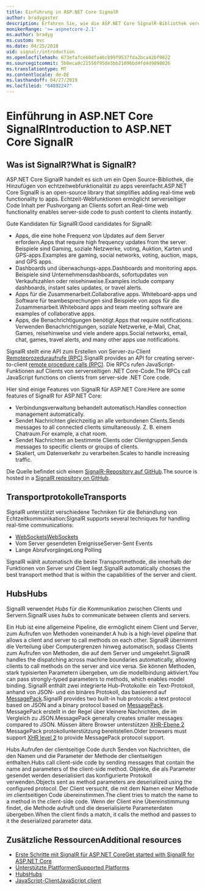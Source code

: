 ```yaml
---
title: Einführung in ASP.NET Core SignalR
author: bradygaster
description: Erfahren Sie, wie die ASP.NET Core SignalR-Bibliothek vereinfacht das Hinzufügen von Echtzeitfunktionalität für apps.
monikerRange: '>= aspnetcore-2.1'
ms.author: bradyg
ms.custom: mvc
ms.date: 04/25/2018
uid: signalr/introduction
ms.openlocfilehash: 673efafce60dfa46cb99f9537fda2bca42bf9822
ms.sourcegitcommit: 5b0eca8c21550f95de3bb21096bd4fd4d9098026
ms.translationtype: MT
ms.contentlocale: de-DE
ms.lasthandoff: 04/27/2019
ms.locfileid: "64892247"
---
```

# <a name="introduction-to-aspnet-core-signalr"></a><span data-ttu-id="abff7-103">Einführung in ASP.NET Core SignalR</span><span class="sxs-lookup"><span data-stu-id="abff7-103">Introduction to ASP.NET Core SignalR</span></span>

## <a name="what-is-signalr"></a><span data-ttu-id="abff7-104">Was ist SignalR?</span><span class="sxs-lookup"><span data-stu-id="abff7-104">What is SignalR?</span></span>

<span data-ttu-id="abff7-105">ASP.NET Core SignalR handelt es sich um ein Open Source-Bibliothek, die Hinzufügen von echtzeitwebfunktionalität zu apps vereinfacht.</span><span class="sxs-lookup"><span data-stu-id="abff7-105">ASP.NET Core SignalR is an open-source library that simplifies adding real-time web functionality to apps.</span></span> <span data-ttu-id="abff7-106">Echtzeit-Webfunktionen ermöglicht serverseitiger Code Inhalt per Pushvorgang an Clients sofort an.</span><span class="sxs-lookup"><span data-stu-id="abff7-106">Real-time web functionality enables server-side code to push content to clients instantly.</span></span>

<span data-ttu-id="abff7-107">Gute Kandidaten für SignalR:</span><span class="sxs-lookup"><span data-stu-id="abff7-107">Good candidates for SignalR:</span></span>

* <span data-ttu-id="abff7-108">Apps, die eine hohe Frequenz von Updates auf dem Server erfordern.</span><span class="sxs-lookup"><span data-stu-id="abff7-108">Apps that require high frequency updates from the server.</span></span> <span data-ttu-id="abff7-109">Beispiele sind Gaming, soziale Netzwerke, voting, Auktion, Karten und GPS-apps.</span><span class="sxs-lookup"><span data-stu-id="abff7-109">Examples are gaming, social networks, voting, auction, maps, and GPS apps.</span></span>
* <span data-ttu-id="abff7-110">Dashboards und überwachungs-apps.</span><span class="sxs-lookup"><span data-stu-id="abff7-110">Dashboards and monitoring apps.</span></span> <span data-ttu-id="abff7-111">Beispiele sind Unternehmensdashboards, sofortupdates von Verkaufszahlen oder reisehinweise.</span><span class="sxs-lookup"><span data-stu-id="abff7-111">Examples include company dashboards, instant sales updates, or travel alerts.</span></span>
* <span data-ttu-id="abff7-112">Apps für die Zusammenarbeit.</span><span class="sxs-lookup"><span data-stu-id="abff7-112">Collaborative apps.</span></span> <span data-ttu-id="abff7-113">Whiteboard-apps und Software für teambesprechungen sind Beispiele von apps für die Zusammenarbeit.</span><span class="sxs-lookup"><span data-stu-id="abff7-113">Whiteboard apps and team meeting software are examples of collaborative apps.</span></span>
* <span data-ttu-id="abff7-114">Apps, die Benachrichtigungen benötigt.</span><span class="sxs-lookup"><span data-stu-id="abff7-114">Apps that require notifications.</span></span> <span data-ttu-id="abff7-115">Verwenden Benachrichtigungen, soziale Netzwerke, e-Mail, Chat, Games, reisehinweise und viele andere apps.</span><span class="sxs-lookup"><span data-stu-id="abff7-115">Social networks, email, chat, games, travel alerts, and many other apps use notifications.</span></span>

<span data-ttu-id="abff7-116">SignalR stellt eine API zum Erstellen von Server-zu-Client [Remoteprozeduraufrufe (RPC)](https://wikipedia.org/wiki/Remote_procedure_call).</span><span class="sxs-lookup"><span data-stu-id="abff7-116">SignalR provides an API for creating server-to-client [remote procedure calls (RPC)](https://wikipedia.org/wiki/Remote_procedure_call).</span></span> <span data-ttu-id="abff7-117">Die RPCs rufen JavaScript-Funktionen auf Clients von serverseitigen .NET Core-Code.</span><span class="sxs-lookup"><span data-stu-id="abff7-117">The RPCs call JavaScript functions on clients from server-side .NET Core code.</span></span>

<span data-ttu-id="abff7-118">Hier sind einige Features von SignalR für ASP.NET Core:</span><span class="sxs-lookup"><span data-stu-id="abff7-118">Here are some features of SignalR for ASP.NET Core:</span></span>

* <span data-ttu-id="abff7-119">Verbindungsverwaltung behandelt automatisch.</span><span class="sxs-lookup"><span data-stu-id="abff7-119">Handles connection management automatically.</span></span>
* <span data-ttu-id="abff7-120">Sendet Nachrichten gleichzeitig an alle verbundenen Clients.</span><span class="sxs-lookup"><span data-stu-id="abff7-120">Sends messages to all connected clients simultaneously.</span></span> <span data-ttu-id="abff7-121">Z. B. einem Chatraum.</span><span class="sxs-lookup"><span data-stu-id="abff7-121">For example, a chat room.</span></span>
* <span data-ttu-id="abff7-122">Sendet Nachrichten an bestimmte Clients oder Clientgruppen.</span><span class="sxs-lookup"><span data-stu-id="abff7-122">Sends messages to specific clients or groups of clients.</span></span>
* <span data-ttu-id="abff7-123">Skaliert, um Datenverkehr zu verarbeiten.</span><span class="sxs-lookup"><span data-stu-id="abff7-123">Scales to handle increasing traffic.</span></span>

<span data-ttu-id="abff7-124">Die Quelle befindet sich einem [SignalR-Repository auf GitHub](https://github.com/aspnet/AspNetCore/tree/master/src/SignalR).</span><span class="sxs-lookup"><span data-stu-id="abff7-124">The source is hosted in a [SignalR repository on GitHub](https://github.com/aspnet/AspNetCore/tree/master/src/SignalR).</span></span>

## <a name="transports"></a><span data-ttu-id="abff7-125">Transportprotokolle</span><span class="sxs-lookup"><span data-stu-id="abff7-125">Transports</span></span>

<span data-ttu-id="abff7-126">SignalR unterstützt verschiedene Techniken für die Behandlung von Echtzeitkommunikation:</span><span class="sxs-lookup"><span data-stu-id="abff7-126">SignalR supports several techniques for handling real-time communications:</span></span>

* [<span data-ttu-id="abff7-127">WebSockets</span><span class="sxs-lookup"><span data-stu-id="abff7-127">WebSockets</span></span>](https://tools.ietf.org/html/rfc7118)
* <span data-ttu-id="abff7-128">Vom Server gesendeten Ereignisse</span><span class="sxs-lookup"><span data-stu-id="abff7-128">Server-Sent Events</span></span>
* <span data-ttu-id="abff7-129">Lange Abrufvorgänge</span><span class="sxs-lookup"><span data-stu-id="abff7-129">Long Polling</span></span>

<span data-ttu-id="abff7-130">SignalR wählt automatisch die beste Transportmethode, die innerhalb der Funktionen von Server und Client liegt.</span><span class="sxs-lookup"><span data-stu-id="abff7-130">SignalR automatically chooses the best transport method that is within the capabilities of the server and client.</span></span>

## <a name="hubs"></a><span data-ttu-id="abff7-131">Hubs</span><span class="sxs-lookup"><span data-stu-id="abff7-131">Hubs</span></span>

<span data-ttu-id="abff7-132">SignalR verwendet *Hubs* für die Kommunikation zwischen Clients und Servern.</span><span class="sxs-lookup"><span data-stu-id="abff7-132">SignalR uses *hubs* to communicate between clients and servers.</span></span>

<span data-ttu-id="abff7-133">Ein Hub ist eine allgemeine Pipeline, die ermöglicht einem Client und Server, zum Aufrufen von Methoden voneinander.</span><span class="sxs-lookup"><span data-stu-id="abff7-133">A hub is a high-level pipeline that allows a client and server to call methods on each other.</span></span> <span data-ttu-id="abff7-134">SignalR übernimmt die Verteilung über Computergrenzen hinweg automatisch, sodass Clients zum Aufrufen von Methoden, die auf dem Server und umgekehrt.</span><span class="sxs-lookup"><span data-stu-id="abff7-134">SignalR handles the dispatching across machine boundaries automatically, allowing clients to call methods on the server and vice versa.</span></span> <span data-ttu-id="abff7-135">Sie können Methoden, stark typisierten Parametern übergeben, um die modellbindung aktiviert.</span><span class="sxs-lookup"><span data-stu-id="abff7-135">You can pass strongly-typed parameters to methods, which enables model binding.</span></span> <span data-ttu-id="abff7-136">SignalR enthält zwei integrierte Hub-Protokolle: ein Text-Protokoll, anhand von JSON- und ein binäres Protokoll, das basierend auf [MessagePack](https://msgpack.org/).</span><span class="sxs-lookup"><span data-stu-id="abff7-136">SignalR provides two built-in hub protocols: a text protocol based on JSON and a binary protocol based on [MessagePack](https://msgpack.org/).</span></span>  <span data-ttu-id="abff7-137">MessagePack erstellt in der Regel über kleinere Nachrichten, die im Vergleich zu JSON.</span><span class="sxs-lookup"><span data-stu-id="abff7-137">MessagePack generally creates smaller messages compared to JSON.</span></span> <span data-ttu-id="abff7-138">Müssen ältere Browser unterstützen [XHR-Ebene 2](https://caniuse.com/#feat=xhr2) MessagePack protokollunterstützung bereitstellen.</span><span class="sxs-lookup"><span data-stu-id="abff7-138">Older browsers must support [XHR level 2](https://caniuse.com/#feat=xhr2) to provide MessagePack protocol support.</span></span>

<span data-ttu-id="abff7-139">Hubs Aufrufen der clientseitige Code durch Senden von Nachrichten, die den Namen und die Parameter der Methode der clientseitigen enthalten.</span><span class="sxs-lookup"><span data-stu-id="abff7-139">Hubs call client-side code by sending messages that contain the name and parameters of the client-side method.</span></span> <span data-ttu-id="abff7-140">Objekte, die als Parameter gesendet werden deserialisiert das konfigurierte Protokoll verwenden.</span><span class="sxs-lookup"><span data-stu-id="abff7-140">Objects sent as method parameters are deserialized using the configured protocol.</span></span> <span data-ttu-id="abff7-141">Der Client versucht, die mit dem Namen einer Methode im clientseitigen Code übereinstimmen.</span><span class="sxs-lookup"><span data-stu-id="abff7-141">The client tries to match the name to a method in the client-side code.</span></span> <span data-ttu-id="abff7-142">Wenn der Client eine Übereinstimmung findet, die Methode aufruft und die deserialisierte Parameterdaten übergeben.</span><span class="sxs-lookup"><span data-stu-id="abff7-142">When the client finds a match, it calls the method and passes to it the deserialized parameter data.</span></span>

## <a name="additional-resources"></a><span data-ttu-id="abff7-143">Zusätzliche Ressourcen</span><span class="sxs-lookup"><span data-stu-id="abff7-143">Additional resources</span></span>

* [<span data-ttu-id="abff7-144">Erste Schritte mit SignalR für ASP.NET Core</span><span class="sxs-lookup"><span data-stu-id="abff7-144">Get started with SignalR for ASP.NET Core</span></span>](xref:tutorials/signalr)
* [<span data-ttu-id="abff7-145">Unterstützte Plattformen</span><span class="sxs-lookup"><span data-stu-id="abff7-145">Supported Platforms</span></span>](xref:signalr/supported-platforms)
* [<span data-ttu-id="abff7-146">Hubs</span><span class="sxs-lookup"><span data-stu-id="abff7-146">Hubs</span></span>](xref:signalr/hubs)
* [<span data-ttu-id="abff7-147">JavaScript-Client</span><span class="sxs-lookup"><span data-stu-id="abff7-147">JavaScript client</span></span>](xref:signalr/javascript-client)
